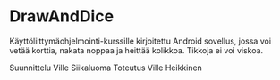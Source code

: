 # DrawAndDice

Käyttöliittymäohjelmointi-kurssille kirjoitettu Android sovellus, jossa voi vetää korttia, nakata noppaa ja heittää kolikkoa. Tikkoja ei voi viskoa.

Suunnittelu Ville Siikaluoma
Toteutus Ville Heikkinen
